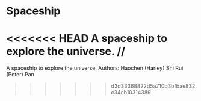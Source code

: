# Spaceship
<<<<<<< HEAD
A spaceship to explore the universe. //
=======
A spaceship to explore the universe.
Authors:
Haochen (Harley) Shi
Rui (Peter) Pan
>>>>>>> d3d33368822d5a710b3bfbae832c34cb10314389
